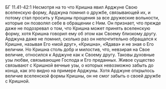 БГ 11.41-42:1	Несмотря на то что Кришна явил Арджуне Свою вселенскую форму, Арджуна помнил о дружбе, связывающей их, и потому стал просить у Кришны прощения за все дружеские вольности, которые он позволял себе в обращении с Ним. Он признает, что прежде даже не подозревал о том, что Кришна может принять вселенскую форму, хотя Кришна говорил ему об этом как Своему близкому другу. Арджуна даже не помнил, сколько раз он непочтительно обращался к Кришне, называя Его «мой друг», «Кришна», «Ядава» и не зная о Его величии. Но Кришна столь добр и милостив, что, невзирая на Свое величие, относился к Арджуне как к Своему другу. Таковы духовные узы любви, связывающие Господа и Его преданных. Живое существо связывают с Кришной вечные узы, о которых невозможно забыть до конца, как это видно на примере Арджуны. Хотя Арджуне открылось величие вселенской формы Кришны, он не смог забыть о своей дружбе с Кришной.